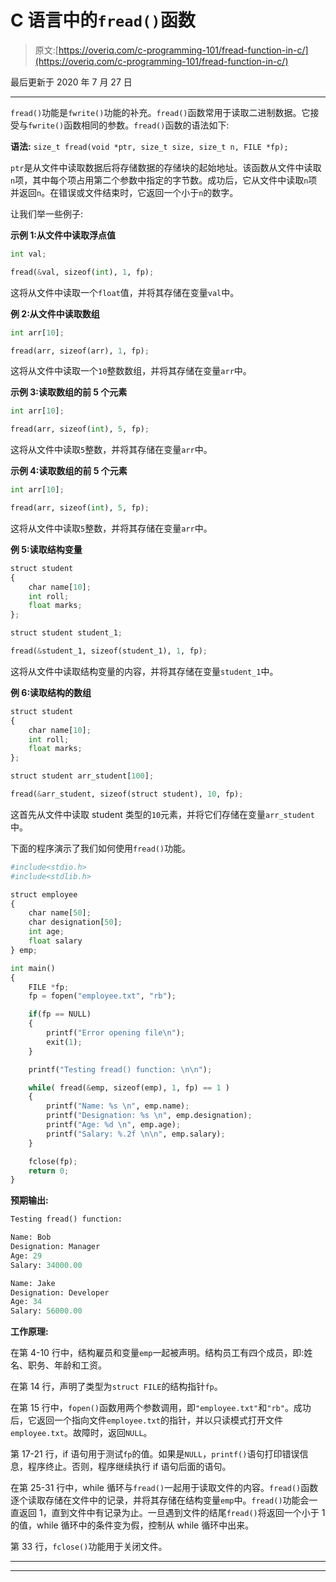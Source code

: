 # C 语言中的`fread()`函数

> 原文:[https://overiq.com/c-programming-101/fread-function-in-c/](https://overiq.com/c-programming-101/fread-function-in-c/)

最后更新于 2020 年 7 月 27 日

* * *

`fread()`功能是`fwrite()`功能的补充。`fread()`函数常用于读取二进制数据。它接受与`fwrite()`函数相同的参数。`fread()`函数的语法如下:

**语法:** `size_t fread(void *ptr, size_t size, size_t n, FILE *fp);`

`ptr`是从文件中读取数据后将存储数据的存储块的起始地址。该函数从文件中读取`n`项，其中每个项占用第二个参数中指定的字节数。成功后，它从文件中读取`n`项并返回`n`。在错误或文件结束时，它返回一个小于`n`的数字。

让我们举一些例子:

**示例 1:从文件中读取浮点值**

```py
int val;

fread(&val, sizeof(int), 1, fp);

```

这将从文件中读取一个`float`值，并将其存储在变量`val`中。

**例 2:从文件中读取数组**

```py
int arr[10];

fread(arr, sizeof(arr), 1, fp);

```

这将从文件中读取一个`10`整数数组，并将其存储在变量`arr`中。

**示例 3:读取数组的前 5 个元素**

```py
int arr[10];

fread(arr, sizeof(int), 5, fp);

```

这将从文件中读取`5`整数，并将其存储在变量`arr`中。

**示例 4:读取数组的前 5 个元素**

```py
int arr[10];

fread(arr, sizeof(int), 5, fp);

```

这将从文件中读取`5`整数，并将其存储在变量`arr`中。

**例 5:读取结构变量**

```py
struct student
{
    char name[10];
    int roll;
    float marks;
};

struct student student_1;

fread(&student_1, sizeof(student_1), 1, fp);

```

这将从文件中读取结构变量的内容，并将其存储在变量`student_1`中。

**例 6:读取结构的数组**

```py
struct student
{
    char name[10];
    int roll;
    float marks;
};

struct student arr_student[100];

fread(&arr_student, sizeof(struct student), 10, fp);

```

这首先从文件中读取 student 类型的`10`元素，并将它们存储在变量`arr_student`中。

下面的程序演示了我们如何使用`fread()`功能。

```py
#include<stdio.h>
#include<stdlib.h>

struct employee
{
    char name[50];
    char designation[50];
    int age;
    float salary
} emp;

int main()
{
    FILE *fp;
    fp = fopen("employee.txt", "rb");

    if(fp == NULL)
    {
        printf("Error opening file\n");
        exit(1);
    }

    printf("Testing fread() function: \n\n");

    while( fread(&emp, sizeof(emp), 1, fp) == 1 )
    {
        printf("Name: %s \n", emp.name);
        printf("Designation: %s \n", emp.designation);
        printf("Age: %d \n", emp.age);
        printf("Salary: %.2f \n\n", emp.salary);
    }

    fclose(fp);
    return 0;
}

```

**预期输出:**

```py
Testing fread() function:

Name: Bob
Designation: Manager
Age: 29
Salary: 34000.00

Name: Jake
Designation: Developer
Age: 34
Salary: 56000.00

```

**工作原理:**

在第 4-10 行中，结构雇员和变量`emp`一起被声明。结构员工有四个成员，即:姓名、职务、年龄和工资。

在第 14 行，声明了类型为`struct FILE`的结构指针`fp`。

在第 15 行中，`fopen()`函数用两个参数调用，即`"employee.txt"`和`"rb"`。成功后，它返回一个指向文件`employee.txt`的指针，并以只读模式打开文件`employee.txt`。故障时，返回`NULL`。

第 17-21 行，if 语句用于测试`fp`的值。如果是`NULL`，`printf()`语句打印错误信息，程序终止。否则，程序继续执行 if 语句后面的语句。

在第 25-31 行中，while 循环与`fread()`一起用于读取文件的内容。`fread()`函数逐个读取存储在文件中的记录，并将其存储在结构变量`emp`中。`fread()`功能会一直返回 1，直到文件中有记录为止。一旦遇到文件的结尾`fread()`将返回一个小于 1 的值，while 循环中的条件变为假，控制从 while 循环中出来。

第 33 行，`fclose()`功能用于关闭文件。

* * *

* * *